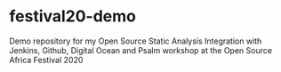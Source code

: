 # festival20-demo
Demo repository for my Open Source Static Analysis Integration with Jenkins, Github, Digital Ocean and Psalm  workshop at the Open Source Africa Festival 2020


